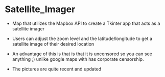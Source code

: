# Satellite_Imager

- Map that utilizes the Mapbox API to create a Tkinter app that acts as a satellite imager

- Users can adjust the zoom level and the latitude/longitude to get a satellite image of their desired location

- An advantage of this is that is that it is uncensored so you can see anything ;) unlike google maps with has corporate censorship.

- The pictures are quite recent and updated

